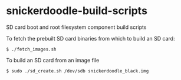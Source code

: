 # snickerdoodle-build-scripts
SD card boot and root filesystem component build scripts 

To fetch the prebuilt SD card binaries from which to build an SD card:

```
$ ./fetch_images.sh
```

To build an SD card from an image file
```
$ sudo ./sd_create.sh /dev/sdb snickerdoodle_black.img
```
